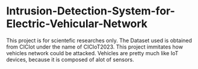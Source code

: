 # Intrusion-Detection-System-for-Electric-Vehicular-Network
This project is for scientefic researches only. The Dataset used is obtained from CICIot under the name of CICIoT2023.
This project immitates how vehicles network could be attacked. Vehicles are pretty much like IoT devices, because it is composed of alot of sensors.